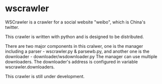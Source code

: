 wscrawler
=========

WSCrawler is a crawler for a social website "weibo", which is China's twitter.

This crawler is written with python and is designed to be distributed.

There are two major components in this cralwer, one is the manager including a parser - wscrawler.py & parsewb.py, and another one is the downloader - downloader/wsdownloader.py
The manager can use multiple downloaders. The downloader's address is configured in variable wscrawler.downloaders.

This crawler is still under development.

